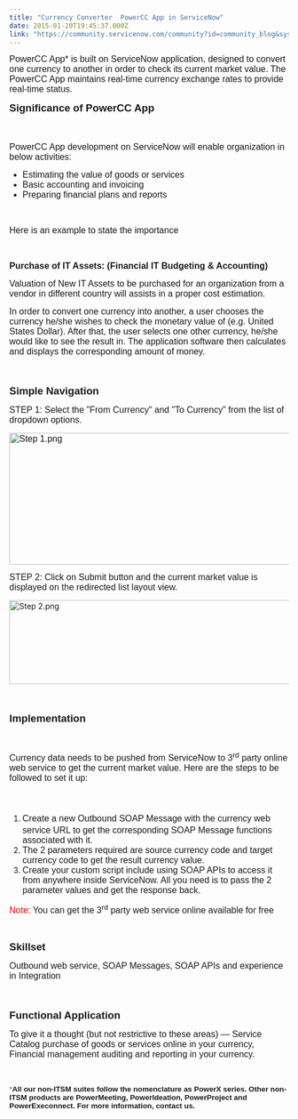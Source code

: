 ```yaml
---
title: "Currency Converter  PowerCC App in ServiceNow"
date: 2015-01-20T19:45:37.000Z
link: "https://community.servicenow.com/community?id=community_blog&sys_id=7fbd6ea9dbd0dbc01dcaf3231f9619ce"
---
```

<p><span style="font-size: 12pt; font-family: calibri, verdana, arial, sans-serif;">PowerCC App* is built on ServiceNow application, designed to convert one currency to another in order to check its current market value. The PowerCC App maintains real-time currency exchange rates to provide real-time status.</span></p><p></p><p><strong style=": ; font-size: 14.0pt; font-family: calibri, verdana, arial, sans-serif;">Significance of PowerCC App</strong></p><p><strong style=": ; font-size: 14.0pt; font-family: calibri, verdana, arial, sans-serif;"><br/></strong></p><p><span style="font-size: 12pt; font-family: calibri, verdana, arial, sans-serif;">PowerCC App development on ServiceNow will enable organization in below activities: </span></p><p></p><ul style="list-style-type: disc;"><li><span style="font-size: 12pt; font-family: calibri, verdana, arial, sans-serif;">Estimating the value of goods or services</span></li><li><span style="font-size: 12pt; font-family: calibri, verdana, arial, sans-serif;">Basic accounting and invoicing</span></li><li><span style="font-size: 12pt; font-family: calibri, verdana, arial, sans-serif;">Preparing financial plans and reports</span></li></ul><p><span style="font-size: 12pt; font-family: calibri, verdana, arial, sans-serif;"><br/></span></p><p><span style="font-size: 12pt; font-family: calibri, verdana, arial, sans-serif;">Here is an example to state the importance</span></p><p><span style="font-family: calibri, verdana, arial, sans-serif; font-size: 12pt;"><strong><br/></strong></span></p><p><span style="font-family: calibri, verdana, arial, sans-serif; font-size: 12pt;"><strong>Purchase of IT Assets: (Financial IT Budgeting &amp; Accounting)</strong></span></p><p><span style="font-family: calibri, verdana, arial, sans-serif; font-size: 12pt;">Valuation of New IT Assets to be purchased for an organization from a vendor in different country will assists in a proper cost estimation.</span></p><p><span style="font-size: 12pt; font-family: calibri, verdana, arial, sans-serif;">In order to convert one currency into another, a user chooses the currency he/she wishes to check the monetary value of (e.g. United States Dollar). After that, the user selects one other currency, he/she would like to see the result in. The application software then calculates and displays the corresponding amount of money.</span></p><p><strong style="font-size: 14.0pt;"><br/></strong></p><p><strong style=": ; font-size: 14.0pt; font-family: calibri, verdana, arial, sans-serif;">Simple Navigation</strong></p><p></p><p><span style="font-size: 12pt; font-family: calibri, verdana, arial, sans-serif;">STEP 1: Select the "From Currency" and "To Currency" from the list of dropdown options.</span></p><p><span style="font-size: 12pt; font-family: calibri, verdana, arial, sans-serif;"><img  alt="Step 1.png" class="image-0 jive-image" src="da1bac42dbd4dfc03eb27a9e0f961953.iix" style="height: 237px; width: 620px;"/></span></p><p><span style="font-size: 12pt; font-family: calibri, verdana, arial, sans-serif;">STEP 2: Click on Submit button and the current market value is displayed on the redirected list layout view.</span></p><p><img  alt="Step 2.png" class="jive-image image-2" src="8047480adb5c5fc03eb27a9e0f9619b2.iix" style="height: 151px; width: 620px;"/></p><p><strong style="font-size: 14.0pt;"><br/></strong></p><p><strong style=": ; font-size: 14.0pt; font-family: calibri, verdana, arial, sans-serif;">Implementation</strong></p><p><span style="font-size: 12pt; font-family: calibri, verdana, arial, sans-serif;"><br/></span></p><p><span style="font-size: 12pt; font-family: calibri, verdana, arial, sans-serif;">Currency data needs to be pushed from ServiceNow to 3<sup>rd</sup> party online web service to get the current market value. Here are the steps to be followed to set it up:</span></p><p><span style="font-family: calibri, verdana, arial, sans-serif; font-size: 12pt; line-height: 1.5em;"><br/></span></p><ol style="list-style-type: decimal;"><li><span style="font-family: calibri, verdana, arial, sans-serif; font-size: 12pt; line-height: 1.5em;">Create a new Outbound SOAP Message with the currency web service URL to get the corresponding SOAP Message functions associated with it.</span></li><li><span style="font-family: calibri, verdana, arial, sans-serif; font-size: 12pt;">The 2 parameters required are source currency code and target currency code to get the result currency value.</span></li><li><span style="font-family: calibri, verdana, arial, sans-serif; font-size: 12pt;">Create your custom script include using SOAP APIs to access it from anywhere inside ServiceNow. All you need is to pass the 2 parameter values and get the response back.</span></li></ol><p><span style="font-size: 12pt; font-family: calibri, verdana, arial, sans-serif;"><span style="color: red;">Note:</span> You can get the 3<sup>rd</sup> party web service online available for free</span></p><p><span style="font-size: 12pt; font-family: calibri, verdana, arial, sans-serif;"><br/></span></p><p><strong style=": ; font-size: 14.0pt; font-family: calibri, verdana, arial, sans-serif;">Skillset</strong></p><p></p><p><span style="font-size: 12pt; font-family: calibri, verdana, arial, sans-serif;">Outbound web service, SOAP Messages, SOAP APIs and experience in Integration</span></p><p><strong style="font-size: 14.0pt;"><br/></strong></p><p><strong style=": ; font-size: 14.0pt; font-family: calibri, verdana, arial, sans-serif;">Functional Application</strong></p><p></p><p><span style="font-size: 12pt; font-family: calibri, verdana, arial, sans-serif;">To give it a thought (but not restrictive to these areas) — Service Catalog purchase of goods or services online in your currency, Financial management auditing and reporting in your currency.</span></p><p><span style="color: #5b5a5a; background: white; font-size: 12pt; font-family: calibri, verdana, arial, sans-serif;"><br/></span></p><p><span style="font-family: calibri, verdana, arial, sans-serif; font-size: 10pt;"><span style="color: #5b5a5a; background: white;">*</span><strong>All our non-ITSM suites follow the nomenclature as PowerX series. Other non-ITSM products are PowerMeeting, PowerIdeation, PowerProject and PowerExeconnect. For more information, contact us.</strong></span></p>